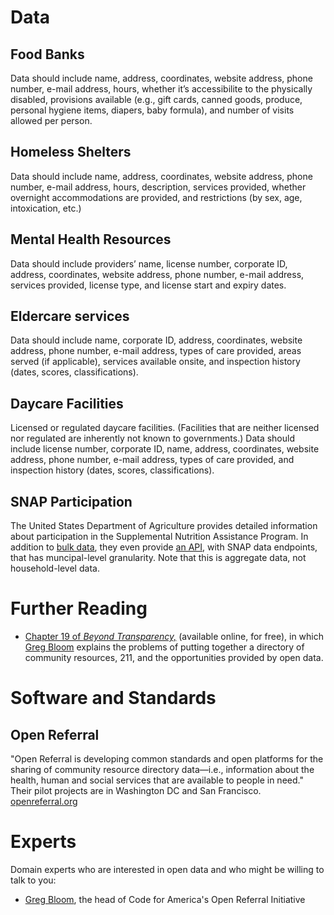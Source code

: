 # Data

## Food Banks

Data should include name, address, coordinates, website address, phone number, e-mail address, hours, whether it’s accessibilite to the physically disabled, provisions available (e.g., gift cards, canned goods, produce, personal hygiene items, diapers, baby formula), and number of visits allowed per person.

## Homeless Shelters

Data should include name, address, coordinates, website address, phone number, e-mail address, hours, description, services provided, whether overnight accommodations are provided, and restrictions (by sex, age, intoxication, etc.)

## Mental Health Resources

Data should include providers’ name, license number, corporate ID, address, coordinates, website address, phone number, e-mail address, services provided, license type, and license start and expiry dates.

## Eldercare services

Data should include name, corporate ID, address, coordinates, website address, phone number, e-mail address, types of care provided, areas served (if applicable), services available onsite, and inspection history (dates, scores, classifications).

## Daycare Facilities

Licensed or regulated daycare facilities. (Facilities that are neither licensed nor regulated are inherently not known to governments.) Data should include license number, corporate ID, name, address, coordinates, website address, phone number, e-mail address, types of care provided, and inspection history (dates, scores, classifications).

## SNAP Participation

The United States Department of Agriculture provides detailed information about participation in the Supplemental Nutrition Assistance Program. In addition to [bulk data](http://www.ers.usda.gov/data-products/supplemental-nutrition-assistance-program-(snap)-data-system/time-series-data.aspx), they even provide [an API](http://www.ers.usda.gov/developer/geospatial-apis.aspx), with SNAP data endpoints, that has muncipal-level granularity. Note that this is aggregate data, not household-level data.

# Further Reading

* [Chapter 19 of _Beyond Transparency,_](http://beyondtransparency.org/chapters/part-5/towards-a-community-data-commons/) (available online, for free), in which [Greg Bloom](https://twitter.com/greggish) explains the problems of putting together a directory of community resources, 211, and the opportunities provided by open data.

# Software and Standards

## Open Referral

"Open Referral is developing common standards and open platforms for the sharing of community resource directory data—i.e., information about the health, human and social services that are available to people in need." Their pilot projects are in Washington DC and San Francisco. [openreferral.org](https://www.openreferral.org/)

# Experts

Domain experts who are interested in open data and who might be willing to talk to you:

* [Greg Bloom](https://sites.google.com/site/gregbloom/), the head of Code for America's Open Referral Initiative
